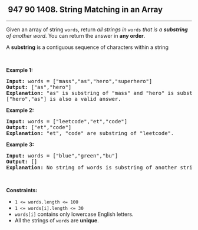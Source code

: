 <h2> 947 90
1408. String Matching in an Array</h2><hr><div><p>Given an array of string <code>words</code>, return <em>all strings in </em><code>words</code><em> that is a <strong>substring</strong> of another word</em>. You can return the answer in <strong>any order</strong>.</p>

<p>A <strong>substring</strong> is a contiguous sequence of characters within a string</p>

<p>&nbsp;</p>
<p><strong class="example">Example 1:</strong></p>

<pre><strong>Input:</strong> words = ["mass","as","hero","superhero"]
<strong>Output:</strong> ["as","hero"]
<strong>Explanation:</strong> "as" is substring of "mass" and "hero" is substring of "superhero".
["hero","as"] is also a valid answer.
</pre>

<p><strong class="example">Example 2:</strong></p>

<pre><strong>Input:</strong> words = ["leetcode","et","code"]
<strong>Output:</strong> ["et","code"]
<strong>Explanation:</strong> "et", "code" are substring of "leetcode".
</pre>

<p><strong class="example">Example 3:</strong></p>

<pre><strong>Input:</strong> words = ["blue","green","bu"]
<strong>Output:</strong> []
<strong>Explanation:</strong> No string of words is substring of another string.
</pre>

<p>&nbsp;</p>
<p><strong>Constraints:</strong></p>

<ul>
	<li><code>1 &lt;= words.length &lt;= 100</code></li>
	<li><code>1 &lt;= words[i].length &lt;= 30</code></li>
	<li><code>words[i]</code> contains only lowercase English letters.</li>
	<li>All the strings of <code>words</code> are <strong>unique</strong>.</li>
</ul>
</div>